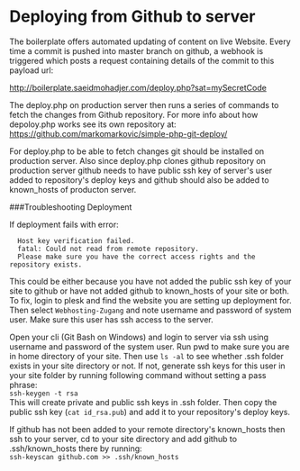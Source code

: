 # Deploying from Github to server

The boilerplate offers automated updating of content on live Website. Every time a commit is pushed into master branch on github, a webhook is triggered which posts a request containing details of the commit to this payload url:

http://boilerplate.saeidmohadjer.com/deploy.php?sat=mySecretCode

The deploy.php on production server then runs a series of commands to fetch the changes from Github repository. For more info about how depoloy.php works see its own repository at: https://github.com/markomarkovic/simple-php-git-deploy/

For deploy.php to be able to fetch changes git should be installed on production server. Also since deploy.php clones github repository on production server github needs to have public ssh key of server's user added to repository's deploy keys and github should also be added to known_hosts of producton server. 

###Troubleshooting Deployment

If deployment fails with error: 

````
  Host key verification failed.
  fatal: Could not read from remote repository.
  Please make sure you have the correct access rights and the repository exists.
````

This could be either because you have not added the public ssh key of your site to github or have not added github to known_hosts of your site or both. To fix, login to plesk and find the website you are setting up deployment for. Then select `Webhosting-Zugang` and note username and password of system user. Make sure this user has ssh access to the server.

Open your cli (Git Bash on Windows) and login to server via ssh using username and password of the system user. Run pwd to make sure you are in home directory of your site. Then use `ls -al` to see whether .ssh folder exists in your site directory or not. If not, generate ssh keys for this user in your site folder by running following command without setting a pass phrase:<br />
`ssh-keygen -t rsa`<br />
 This will create private and public ssh keys in .ssh folder. Then copy the public ssh key (`cat id_rsa.pub`) and add it to your repository's deploy keys. 

If github has not been added to your remote directory's known_hosts then ssh to your server, cd to your site directory and add github to .ssh/known_hosts there by running:<br />
`ssh-keyscan github.com >> .ssh/known_hosts`
